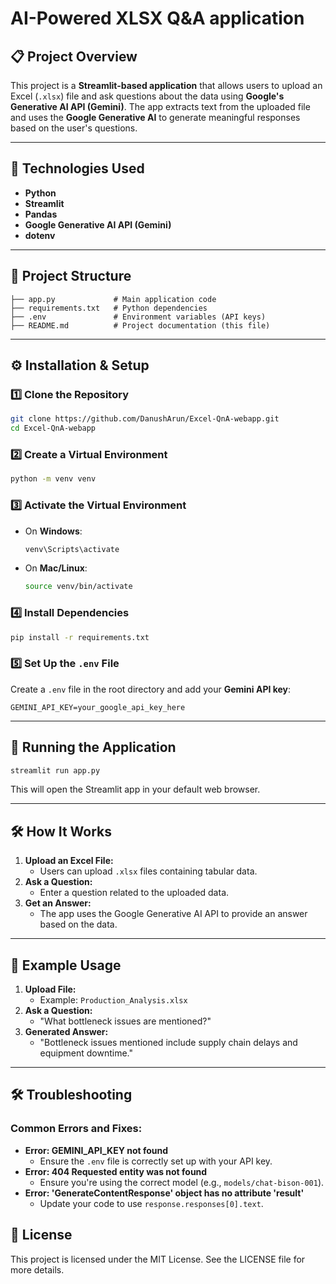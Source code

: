 # AI-Powered XLSX Q&A application

## 📋 Project Overview
This project is a **Streamlit-based application** that allows users to upload an Excel (`.xlsx`) file and ask questions about the data using **Google's Generative AI API (Gemini)**. The app extracts text from the uploaded file and uses the **Google Generative AI** to generate meaningful responses based on the user's questions.

---

## 🧰 Technologies Used
- **Python**
- **Streamlit**
- **Pandas**
- **Google Generative AI API (Gemini)**
- **dotenv**

---

## 📂 Project Structure
```
├── app.py             # Main application code
├── requirements.txt   # Python dependencies
├── .env               # Environment variables (API keys)
├── README.md          # Project documentation (this file)
```

---

## ⚙️ Installation & Setup
### 1️⃣ **Clone the Repository**
```bash
git clone https://github.com/DanushArun/Excel-QnA-webapp.git
cd Excel-QnA-webapp
```

### 2️⃣ **Create a Virtual Environment**
```bash
python -m venv venv
```

### 3️⃣ **Activate the Virtual Environment**
- On **Windows**:
  ```bash
  venv\Scripts\activate
  ```
- On **Mac/Linux**:
  ```bash
  source venv/bin/activate
  ```

### 4️⃣ **Install Dependencies**
```bash
pip install -r requirements.txt
```

### 5️⃣ **Set Up the `.env` File**
Create a `.env` file in the root directory and add your **Gemini API key**:
```
GEMINI_API_KEY=your_google_api_key_here
```

---

## 🚀 Running the Application
```bash
streamlit run app.py
```
This will open the Streamlit app in your default web browser.

---

## 🛠 How It Works
1. **Upload an Excel File:**
   - Users can upload `.xlsx` files containing tabular data.
2. **Ask a Question:**
   - Enter a question related to the uploaded data.
3. **Get an Answer:**
   - The app uses the Google Generative AI API to provide an answer based on the data.

---

## 🧪 Example Usage
1. **Upload File:**
   - Example: `Production_Analysis.xlsx`
2. **Ask a Question:**
   - "What bottleneck issues are mentioned?"
3. **Generated Answer:**
   - "Bottleneck issues mentioned include supply chain delays and equipment downtime."

---

## 🛠 Troubleshooting
### Common Errors and Fixes:
- **Error: GEMINI_API_KEY not found**
  - Ensure the `.env` file is correctly set up with your API key.
- **Error: 404 Requested entity was not found**
  - Ensure you're using the correct model (e.g., `models/chat-bison-001`).
- **Error: 'GenerateContentResponse' object has no attribute 'result'**
  - Update your code to use `response.responses[0].text`.

## 📜 License
This project is licensed under the MIT License. See the LICENSE file for more details.


